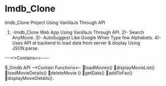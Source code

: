# Imdb_Clone
Imdb_Clone Project Using VanillaJs Through API

1) -Imdb_Clone Web App Using VanillaJs Through API.
2)- Search AnyMovie.
3)- AutoSuggest Like Google When Type few Alphabets.
4)- Uses API at backend to load data from server & display Using JSON.parse.

---<>Contains<>----

$_Omdb API
-->Contain Functions<--
loadMovies()
displayMovieList() 
loadMovieDetails()
deleteMovie ()
getData()
addToFav()
displayMovieDetails().
